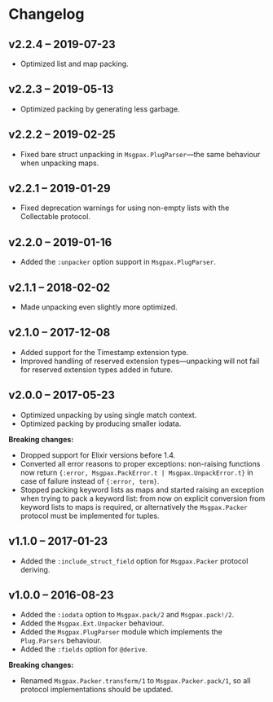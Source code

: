 # Changelog

## v2.2.4 – 2019-07-23

* Optimized list and map packing.

## v2.2.3 – 2019-05-13

* Optimized packing by generating less garbage.

## v2.2.2 – 2019-02-25

* Fixed bare struct unpacking in `Msgpax.PlugParser`—the same behaviour when unpacking maps.

## v2.2.1 – 2019-01-29

* Fixed deprecation warnings for using non-empty lists with the Collectable protocol.

## v2.2.0 – 2019-01-16

* Added the `:unpacker` option support in `Msgpax.PlugParser`.

## v2.1.1 – 2018-02-02

* Made unpacking even slightly more optimized.

## v2.1.0 – 2017-12-08

* Added support for the Timestamp extension type.
* Improved handling of reserved extension types—unpacking will not fail for reserved extension types added in future.

## v2.0.0 – 2017-05-23

* Optimized unpacking by using single match context.
* Optimized packing by producing smaller iodata.

__Breaking changes:__

* Dropped support for Elixir versions before 1.4.
* Converted all error reasons to proper exceptions: non-raising functions now return `{:error, Msgpax.PackError.t | Msgpax.UnpackError.t}` in case of failure instead of `{:error, term}`.
* Stopped packing keyword lists as maps and started raising an exception when trying to pack a keyword list: from now on explicit conversion from keyword lists to maps is required, or alternatively the `Msgpax.Packer` protocol must be implemented for tuples.

## v1.1.0 – 2017-01-23

* Added the `:include_struct_field` option for `Msgpax.Packer` protocol deriving.

## v1.0.0 – 2016-08-23

* Added the `:iodata` option to `Msgpax.pack/2` and `Msgpax.pack!/2`.
* Added the `Msgpax.Ext.Unpacker` behaviour.
* Added the `Msgpax.PlugParser` module which implements the `Plug.Parsers` behaviour.
* Added the `:fields` option for `@derive`.

__Breaking changes:__

* Renamed `Msgpax.Packer.transform/1` to `Msgpax.Packer.pack/1`, so all protocol
  implementations should be updated.
